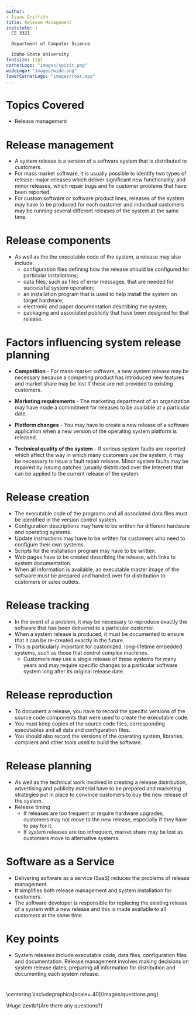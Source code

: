 ```yaml
---
author:
- Isaac Griffith
title: Release Management
institute: |
  CS 3321

  Department of Computer Science

  Idaho State University
fontsize: 12pt
cornerLogo: "images/spirit.png"
wideLogo: "images/wide.png"
lowerCornerLogo: "images/roar.eps"
...
```


# Topics Covered

* Release management

# Release management

* A system release is a version of a software system that is distributed to customers.
* For mass market software, it is usually possible to identify two types of release: major releases which deliver significant new functionality, and minor releases, which repair bugs and fix customer problems that have been reported.
* For custom software or software product lines, releases of the system may have to be produced for each customer and individual customers may be running several different releases of the system at the same time.

# Release components

* As well as the the executable code of the system, a release may also include:
  - configuration files defining how the release should be configured for particular installations;
  - data files, such as files of error messages, that are needed for successful system operation;
  - an installation program that is used to help install the system on target hardware;
  - electronic and paper documentation describing the system;
  - packaging and associated publicity that have been designed for that release.

# Factors influencing system release planning

* **Competition** - For mass-market software, a new system release may be necessary because a competing product has introduced new features and market share may be lost if these are not provided to existing customers.

* **Marketing requirements** - The marketing department of an organization may have made a commitment for releases to be available at a particular date.

* **Platform changes** - You may have to create a new release of a software application when a new version of the operating system platform is released.

* **Technical quality of the system** - If serious system faults are reported which affect the way in which many customers use the system, it may be necessary to issue a fault repair release. Minor system faults may be repaired by issuing patches (usually distributed over the Internet) that can be applied to the current release of the system.

# Release creation

* The executable code of the programs and all associated data files must be identified in the version control system.
* Configuration descriptions may have to be written for different hardware and operating systems.
* Update instructions may have to be written for customers who need to configure their own systems.
* Scripts for the installation program may have to be written.
* Web pages have to be created describing the release, with links to system documentation.
* When all information is available, an executable master image of the software must be prepared and handed over for distribution to customers or sales outlets.

# Release tracking

* In the event of a problem, it may be necessary to reproduce exactly the software that has been delivered to a particular customer.
* When a system release is produced, it must be documented to ensure that it can be re-created exactly in the future.
* This is particularly important for customized, long-lifetime embedded systems, such as those that control complex machines.
  - Customers may use a single release of these systems for many years and may require specific changes to a particular software system long after its original release date.

# Release reproduction

* To document a release, you have to record the specific versions of the source code components that were used to create the executable code.
* You must keep copies of the source code files, corresponding executables and all data and configuration files.
* You should also record the versions of the operating system, libraries, compilers and other tools used to build the software.

# Release planning

* As well as the technical work involved in creating a release distribution, advertising and publicity material have to be prepared and marketing strategies put in place to convince customers to buy the new release of the system.
* Release timing
  - If releases are too frequent or require hardware upgrades, customers may not move to the new release, especially if they have to pay for it.
  - If system releases are  too infrequent, market share may be lost as customers move to alternative systems.

# Software as a Service

* Delivering software as a service (SaaS) reduces the problems of release management.
* It simplifies both release management and system installation for customers.
* The software developer is responsible for replacing the existing release of a system with a new release and this is made available to all customers at the same time.

# Key points

* System releases include executable code, data files, configuration files and documentation. Release management involves making decisions on system release dates, preparing all information for distribution and documenting each system release.

#

\centering
\includegraphics[scale=.40]{images/questions.png}

\Huge \textbf{Are there any questions?}
